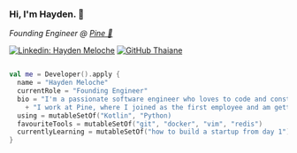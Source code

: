 ### Hi, I'm Hayden. 👋

<p><em>Founding Engineer @ <a href="https://www.pine.ca">Pine 🌲</a></em></p>

[![Linkedin: Hayden Meloche](https://img.shields.io/badge/-HaydenMeloche-blue?style=flat-square&logo=Linkedin&logoColor=white&link=https://www.linkedin.com/in/HaydenMeloche/)](https://www.linkedin.com/in/hayden-meloche/)
[![GitHub Thaiane](https://img.shields.io/github/followers/HaydenMeloche?label=follow&style=social)](https://github.com/HaydenMeloche)

```kotlin

val me = Developer().apply {
  name = "Hayden Meloche"
  currentRole = "Founding Engineer"
  bio = "I'm a passionate software engineer who loves to code and constantly be learning."
    + "I work at Pine, where I joined as the first employee and am getting the chance to help build something new from nothing."
  using = mutableSetOf("Kotlin", "Python)
  favouriteTools = mutableSetOf("git", "docker", "vim", "redis")
  currentlyLearning = mutableSetOf("how to build a startup from day 1")
}

```
